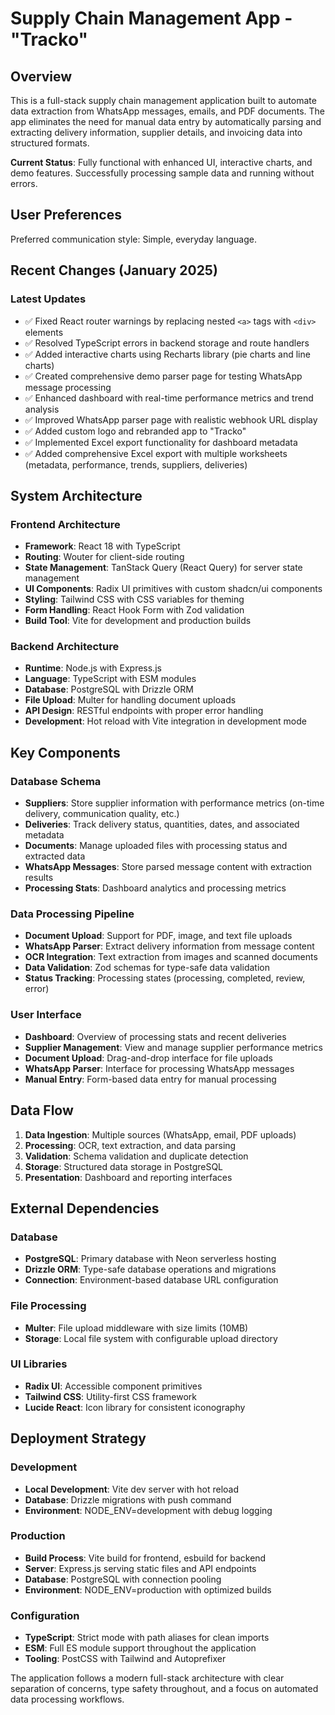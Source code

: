 # Supply Chain Management App - "Tracko"

## Overview

This is a full-stack supply chain management application built to automate data extraction from WhatsApp messages, emails, and PDF documents. The app eliminates the need for manual data entry by automatically parsing and extracting delivery information, supplier details, and invoicing data into structured formats.

**Current Status**: Fully functional with enhanced UI, interactive charts, and demo features. Successfully processing sample data and running without errors.

## User Preferences

Preferred communication style: Simple, everyday language.

## Recent Changes (January 2025)

### Latest Updates
- ✅ Fixed React router warnings by replacing nested `<a>` tags with `<div>` elements
- ✅ Resolved TypeScript errors in backend storage and route handlers
- ✅ Added interactive charts using Recharts library (pie charts and line charts)
- ✅ Created comprehensive demo parser page for testing WhatsApp message processing
- ✅ Enhanced dashboard with real-time performance metrics and trend analysis
- ✅ Improved WhatsApp parser page with realistic webhook URL display
- ✅ Added custom logo and rebranded app to "Tracko"
- ✅ Implemented Excel export functionality for dashboard metadata
- ✅ Added comprehensive Excel export with multiple worksheets (metadata, performance, trends, suppliers, deliveries)

## System Architecture

### Frontend Architecture
- **Framework**: React 18 with TypeScript
- **Routing**: Wouter for client-side routing
- **State Management**: TanStack Query (React Query) for server state management
- **UI Components**: Radix UI primitives with custom shadcn/ui components
- **Styling**: Tailwind CSS with CSS variables for theming
- **Form Handling**: React Hook Form with Zod validation
- **Build Tool**: Vite for development and production builds

### Backend Architecture
- **Runtime**: Node.js with Express.js
- **Language**: TypeScript with ESM modules
- **Database**: PostgreSQL with Drizzle ORM
- **File Upload**: Multer for handling document uploads
- **API Design**: RESTful endpoints with proper error handling
- **Development**: Hot reload with Vite integration in development mode

## Key Components

### Database Schema
- **Suppliers**: Store supplier information with performance metrics (on-time delivery, communication quality, etc.)
- **Deliveries**: Track delivery status, quantities, dates, and associated metadata
- **Documents**: Manage uploaded files with processing status and extracted data
- **WhatsApp Messages**: Store parsed message content with extraction results
- **Processing Stats**: Dashboard analytics and processing metrics

### Data Processing Pipeline
- **Document Upload**: Support for PDF, image, and text file uploads
- **WhatsApp Parser**: Extract delivery information from message content
- **OCR Integration**: Text extraction from images and scanned documents
- **Data Validation**: Zod schemas for type-safe data validation
- **Status Tracking**: Processing states (processing, completed, review, error)

### User Interface
- **Dashboard**: Overview of processing stats and recent deliveries
- **Supplier Management**: View and manage supplier performance metrics
- **Document Upload**: Drag-and-drop interface for file uploads
- **WhatsApp Parser**: Interface for processing WhatsApp messages
- **Manual Entry**: Form-based data entry for manual processing

## Data Flow

1. **Data Ingestion**: Multiple sources (WhatsApp, email, PDF uploads)
2. **Processing**: OCR, text extraction, and data parsing
3. **Validation**: Schema validation and duplicate detection
4. **Storage**: Structured data storage in PostgreSQL
5. **Presentation**: Dashboard and reporting interfaces

## External Dependencies

### Database
- **PostgreSQL**: Primary database with Neon serverless hosting
- **Drizzle ORM**: Type-safe database operations and migrations
- **Connection**: Environment-based database URL configuration

### File Processing
- **Multer**: File upload middleware with size limits (10MB)
- **Storage**: Local file system with configurable upload directory

### UI Libraries
- **Radix UI**: Accessible component primitives
- **Tailwind CSS**: Utility-first CSS framework
- **Lucide React**: Icon library for consistent iconography

## Deployment Strategy

### Development
- **Local Development**: Vite dev server with hot reload
- **Database**: Drizzle migrations with push command
- **Environment**: NODE_ENV=development with debug logging

### Production
- **Build Process**: Vite build for frontend, esbuild for backend
- **Server**: Express.js serving static files and API endpoints
- **Database**: PostgreSQL with connection pooling
- **Environment**: NODE_ENV=production with optimized builds

### Configuration
- **TypeScript**: Strict mode with path aliases for clean imports
- **ESM**: Full ES module support throughout the application
- **Tooling**: PostCSS with Tailwind and Autoprefixer

The application follows a modern full-stack architecture with clear separation of concerns, type safety throughout, and a focus on automated data processing workflows.